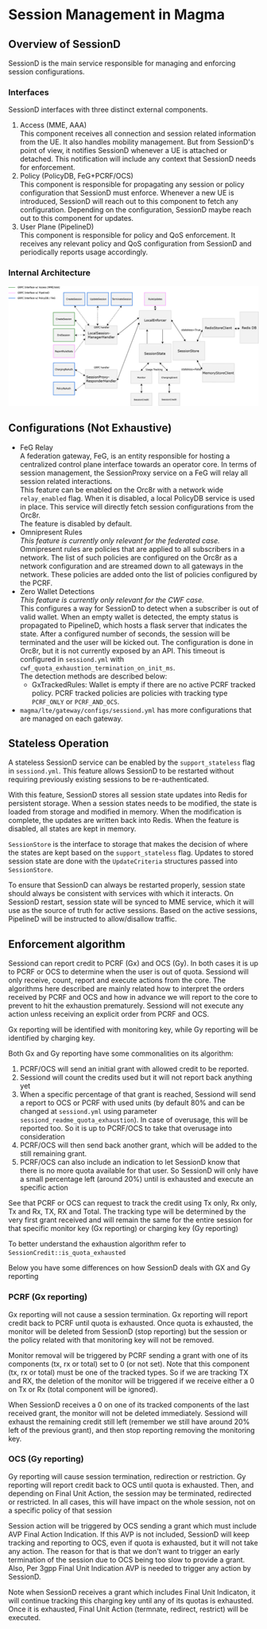 # Session Management in Magma

## Overview of SessionD
SessionD is the main service responsible for managing and enforcing session 
configurations. 

### Interfaces
SessionD interfaces with three distinct external components. 
1. Access (MME, AAA) <br>
 This component receives all connection and session related information from 
 the UE. It also handles mobility management. But from SessionD's point of view,
 it notifies SessionD whenever a UE is attached or detached. This notification 
 will include any context that SessionD needs for enforcement.
2. Policy (PolicyDB, FeG+PCRF/OCS) <br>
 This component is responsible for propagating any session or policy 
 configuration that SessionD must enforce. Whenever a new UE is introduced, 
 SessionD will reach out to this component to fetch any configuration. Depending
 on the configuration, SessionD maybe reach out to this component for updates. 
3. User Plane (PipelineD) <br>
 This component is responsible for policy and QoS enforcement. It receives 
 any relevant policy and QoS configuration from SessionD and periodically 
 reports usage accordingly.
 
### Internal Architecture 
![Internal Architecture Diagram](SessionD_Architecture.png)

## Configurations (Not Exhaustive)
- FeG Relay <br>
  A federation gateway, FeG, is an entity responsible for hosting a centralized 
  control plane interface towards an operator core. In terms of session 
  management, the SessionProxy service on a FeG will relay all session related 
  interactions. <br>
  This feature can be enabled on the Orc8r with a network wide `relay_enabled` 
  flag. When it is disabled, a local PolicyDB service is used in place. This
  service will directly fetch session configurations from the Orc8r. <br> 
  The feature is disabled by default.
- Omnipresent Rules <br>
  *This feature is currently only relevant for the federated case.* <br>
  Omnipresent rules are policies that are applied to all subscribers in a 
  network. The list of such policies are configured on the Orc8r as a network 
  configuration and are streamed down to all gateways in the network.
  These policies are added onto the list of policies configured by the PCRF. 
- Zero Wallet Detections <br>
  *This feature is currently only relevant for the CWF case.* <br>
  This configures a way for SessionD to detect when a subscriber is out of valid
  wallet. When an empty wallet is detected, the empty status is propagated to 
  PipelineD, which hosts a flask server that indicates the state. After a 
  configured number of seconds, the session will be terminated and the user will
  be kicked out.
  The configuration is done in Orc8r, but it is not currently exposed by an API.
  This timeout is configured in `sessiond.yml` with 
  `cwf_quota_exhaustion_termination_on_init_ms`.
  <br>
  The detection methods are described below: <br>
  - GxTrackedRules: Wallet is empty if there are no active PCRF tracked policy.
    PCRF tracked policies are policies with tracking type `PCRF_ONLY` or 
    `PCRF_AND_OCS`. 
- `magma/lte/gateway/configs/sessiond.yml` has more configurations that are 
   managed on each gateway.
   
## Stateless Operation
A stateless SessionD service can be enabled by the `support_stateless` flag in 
`sessiond.yml`. This feature allows SessionD to be restarted without requiring 
previously existing sessions to be re-authenticated.

With this feature, SessionD stores all session state updates into Redis for 
persistent storage. When a session states needs to be modified, the state is
loaded from storage and modified in memory. When the modification is complete,
the updates are written back into Redis. When the feature is disabled, all 
states are kept in memory.

`SessionStore` is the interface to storage that makes the decision of where the 
states are kept based on the `support_stateless` flag.
Updates to stored session state are done with the `UpdateCriteria` structures 
passed into `SessionStore`.

To ensure that SessionD can always be restarted properly, session state 
should always be consistent with services with which it interacts. 
On SessionD restart, session state will be synced to MME service, which 
it will use as the source of truth for active sessions. 
Based on the active sessions, PipelineD will be instructed to 
allow/disallow traffic.

## Enforcement algorithm 
Sessiond can report credit to PCRF (Gx) and OCS (Gy). In both cases it is up to 
PCRF or OCS to determine when the user is out of quota. Sessiond will only receive, 
count, report and execute actions from the core. The algorithms here described 
are mainly related how to interpret the orders received by PCRF and OCS and how
in advance we will report to the core to prevent to hit the exhaustion prematurely.
Sessiond will not execute any action unless receiving an explicit order from 
PCRF and OCS.

Gx reporting will be identified with monitoring key, while Gy reporting will be 
identified by charging key. 

Both Gx and Gy reporting have some commonalities on its algorithm:
1. PCRF/OCS will send an initial grant with allowed credit to be reported. 
2. Sessiond will count the credits used but it will not report back anything yet
3. When a specific percentage of that grant is reached, Sessiond will send a 
report to OCS or PCRF with used units (by default 80% and can be changed at 
`sessiond.yml` using parameter `sessiond_readme_quota_exhaustion`). In case of
overusage, this will be reported too. So it is up to PCRF/OCS to take that 
overusage into consideration
4. PCRF/OCS will then send back another grant, which will be added to the still
remaining grant. 
5. PCRF/OCS can also include an indication to let SessionD know that there is 
no more quota available for that user. So SessionD will only have a small 
percentage left (around 20%) until is exhausted and execute an specific
action

See that PCRF or OCS can request to track the credit using Tx only, Rx only, Tx and Rx,
TX, RX and Total. The tracking type will be determined by the very first grant received
and will remain the same for the entire session for that specific monitor key (Gx reporting)
or charging key (Gy reporting)

To better understand the exhaustion algorithm refer to `SessionCredit::is_quota_exhausted`

Below you have some differences on how SessionD deals with GX and Gy reporting 

### PCRF (Gx reporting) 
Gx reporting will not cause a session termination. Gx reporting will report credit
back to PCRF until quota is exhausted. Once quota is exhausted, the monitor will be
deleted from SessionD (stop reporting) but the session or the policy related with 
that monitoring key will not be removed.

Monitor removal will be triggered by PCRF sending a grant with one of its components
(tx, rx or total) set to 0 (or not set). Note that this component (tx, rx or total) 
must be one of the tracked types. So if we are tracking TX and RX, the deletion of
the monitor will be triggered if we receive either a 0 on Tx or Rx 
(total component will be ignored).

When SessionD receives a 0 on one of its tracked components of the last received
grant, the monitor will not be deleted immediately. Sessiond will exhaust the remaining 
credit still left (remember we still have around 20% left of the previous grant), and 
then stop reporting removing the monitoring key.

### OCS (Gy reporting) 
Gy reporting will cause session termination, redirection or restriction. Gy reporting will 
report credit back to OCS until quota is exhausted. Then, and depending on 
Final Unit Action, the session may be terminated, redirected or restricted.
In all cases, this will have impact on the whole session, not on a specific policy of 
that session

Session action will be triggered by OCS sending a grant which must include AVP 
Final Action Indication. If this AVP is not included, SessionD will keep tracking
and reporting to OCS, even if quota is exhausted, but it will not take any action. 
The reason for that is that we don't want to trigger an early termination of the 
session due to OCS being too slow to provide a grant. Also, Per 3gpp 
Final Unit Indication AVP is needed to trigger any action by SessionD.

Note when SessionD receives a grant which includes Final Unit Indicaton, it 
will continue tracking this charging key until any of its quotas is exhausted. 
Once it is exhausted, Final Unit Action (termnate, redirect, restrict) 
will be executed.